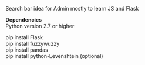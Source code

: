 Search bar idea for Admin
mostly to learn JS and Flask


**Dependencies** <br />
Python version 2.7 or higher

pip install Flask<br />
pip install fuzzywuzzy<br />
pip install pandas<br />
pip install python-Levenshtein (optional)<br />
